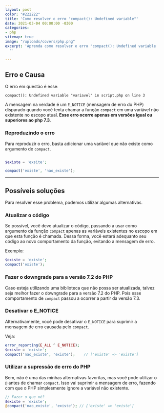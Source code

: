 ```yaml
---
layout: post
color: "#222222"
title: 'Como resolver o erro "compact(): Undefined variable"'
date: 2021-03-04 00:00:00 -0300
categories:
- php
sitemap: true
image: "/uploads/covers/php.png"
excerpt: 'Aprenda como resolver o erro "compact(): Undefined variable ''variavel''
  "'

---
```

## Erro e Causa

O erro em questão é esse:

```text
compact(): Undefined variable "variavel" in script.php on line 3
```

A mensagem na verdade é um `E_NOTICE` (mensagem de erro do PHP) disparado quando você tenta chamar  a função `compact` em uma variável não existente no escopo atual. **Esse erro ocorre apenas em versões igual ou superiores ao php 7.3**.

### Reproduzindo o erro

Para reproduzir o erro, basta adicionar uma variável que não existe como argumento de `compact`.

```php

$existe = 'exsite';

compact('existe', 'nao_existe');
```

***

## Possíveis soluções

Para resolver esse problema, podemos utilizar algumas alternativas.

### Atualizar o código

Se possível, você deve atualizar o código, passando a usar como argumento da função `compact` apenas as variáveis existentes no escopo em que esta função é chamada. Dessa forma, você estará adequanto seu código ao novo comportamento da função, evitando a mensagem de erro.

Exemplo:

```php
$existe = 'existe';
compact('existe');
```

### Fazer o downgrade para a versão 7.2 do PHP

Caso esteja utilizando uma biblioteca que não possa ser atualizada, talvez seja melhor fazer o downgrade para a versão 7.2 do PHP. Pois esse comportamento de `compact` passou a ocorrer a partir da versão 7.3.

### Desativar o E_NOTICE

Alternativamente, você pode desativar o `E_NOTICE` para suprimir a mensagem de erro causada pelo `compact`.

Veja:

```php
error_reporting(E_ALL ^ E_NOTICE);
$existe = 'existe';
compact('nao_existe', 'existe');	// ['existe' => 'existe']
```

### Utilizar a supressão de erro do PHP

Bem, não é uma das minhas alternativas favoritas, mas você pode utilizar o `@` antes de chamar `compact`. Isso vai suprimir a mensagem de erro, fazendo com que o PHP simplesmente ignore a variável não existente.

```php
// Fazer o que né?
$existe = 'existe';
@compact('nao_existe', 'existe'); // ['existe' => 'existe']
```